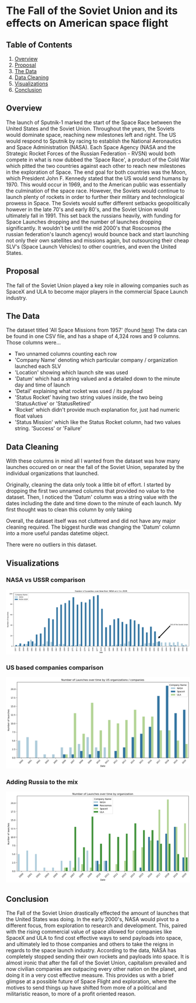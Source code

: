 # The Fall of the Soviet Union and its effects on American space flight

 

## Table of Contents

1. [Overview](#overview)
2. [Proposal](#proposal)
3. [The Data](#the-data)
4. [Data Cleaning](#data-cleaning)
5. [Visualizations](#visualizations)
6. [Conclusion](#conclusion)


## Overview

The launch of Sputnik-1 marked the start of the Space Race between the United States and the Soviet Union. Throughout the years, the Soviets would dominate space, reaching new milestones left and right. The US would respond to Sputnik by racing to establish the National Aeronautics and Space Administration (NASA). Each Space Agency (NASA and the Strategic Rocket Forces of the Russian Federation - RVSN) would both compete in what is now dubbed the 'Space Race', a product of the Cold War which pitted the two countries against each other to reach new milestones in the exploration of Space. The end goal for both countries was the Moon, which President John F. Kennedy stated that the US would send humans by 1970. This would occur in 1969, and to the American public was essentially the culmination of the space race. However, the Soviets would continue to launch plenty of rockets in order to further their military and technological prowess in Space. The Soviets would suffer different setbacks geopolitically however in the late 70's and early 80's, and the Soviet Union would ultimately fall in 1991. This set back the russians heavily, with funding for Space Launches dropping and the number of launches dropping significantly. It wouldn't be until the mid 2000's that Roscosmos (the russian federation's launch agency) would bounce back and start launching not only their own satellites and missions again, but outsourcing their cheap SLV's (Space Launch Vehicles) to other countries, and even the United States. 



## Proposal

The fall of the Soviet Union played a key role in allowing companies such as SpaceX and ULA to become major players in the commercial Space Launch industry. 



## The Data

The dataset titled 'All Space Missions from 1957' (found [here](https://www.kaggle.com/datasets/agirlcoding/all-space-missions-from-1957?resource=download)) The data can be found in one CSV file, and has a shape of 4,324 rows and 9 columns. Those columns were... 

- Two unnamed columns counting each row
- 'Company Name' denoting which particular company / organization launched each SLV
- 'Location' showing which launch site was used
- 'Datum' which had a string valued and a detailed down to the minute day and time of launch
- 'Detail' explaining what rocket was used / its payload
- 'Status Rocket' having two string values inside, the two being 'StatusActive' or 'StatusRetired'
- 'Rocket' which didn't provide much explanation for, just had numeric float values
- 'Status Mission' which like the Status Rocket column, had two values string. 'Success' or 'Failure'




## Data Cleaning

With these columns in mind all I wanted from the dataset was how many launches occured on or near the fall of the Soviet Union, separated by the individual organizations that launched. 

Originally, cleaning the data only took a little bit of effort. I started by dropping the first two unnamed columns that provided no value to the dataset. Then, I noticed the 'Datum' column was a string value with the dates including the date and time down to the minute of each launch. My first thought was to clean this column by only taking 

Overall, the dataset itself was not cluttered and did not have any major cleaning required. The biggest hurdle was changing the 'Datum' column into a more useful pandas datetime object. 

There were no outliers in this dataset.



## Visualizations

### NASA vs USSR comparison

![NASA USSR comparison](images/nasa-ussr-comparison.png)

### US based companies comparison

![NASA USSR comparison](images/nasa-spacex-ula-2000-and-onward.png)

### Adding Russia to the mix

![NASA USSR comparison](images/russia-comparison.png)

## Conclusion

The Fall of the Soviet Union drastically effected the amount of launches that the United States was doing. In the early 2000's, NASA would pivot to a different focus, from exploration to research and development. This, paired with the rising commercial value of space allowed for companies like SpaceX and ULA to find cost effective ways to send payloads into space, and ultimately led to those companies and others to take the reigns in regards to the space launch industry. According to the data, NASA has completely stopped sending their own rockets and payloads into space. It is almost ironic that after the fall of the Soviet Union, capitalism prevailed and now civilian companies are outpacing every other nation on the planet, and doing it in a very cost effective measure. This provides us with a brief glimpse at a possible future of Space Flight and exploration, where the motives to send things up have shifted from more of a political and militaristic reason, to more of a profit oriented reason. 
